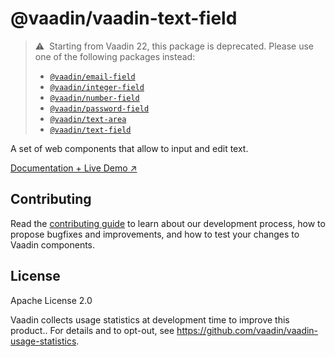 # @vaadin/vaadin-text-field

> ⚠️&nbsp; Starting from Vaadin 22, this package is deprecated.
> Please use one of the following packages instead:
>
> - [`@vaadin/email-field`](https://www.npmjs.com/package/@vaadin/email-field)
> - [`@vaadin/integer-field`](https://www.npmjs.com/package/@vaadin/integer-field)
> - [`@vaadin/number-field`](https://www.npmjs.com/package/@vaadin/number-field)
> - [`@vaadin/password-field`](https://www.npmjs.com/package/@vaadin/password-field)
> - [`@vaadin/text-area`](https://www.npmjs.com/package/@vaadin/text-area)
> - [`@vaadin/text-field`](https://www.npmjs.com/package/@vaadin/text-field)

A set of web components that allow to input and edit text.

[Documentation + Live Demo ↗](https://vaadin.com/docs/latest/ds/components/text-field)

## Contributing

Read the [contributing guide](https://vaadin.com/docs/latest/guide/contributing/overview) to learn about our development
process, how to propose bugfixes and improvements, and how to test your changes to Vaadin components.

## License

Apache License 2.0

Vaadin collects usage statistics at development time to improve this product..
For details and to opt-out, see https://github.com/vaadin/vaadin-usage-statistics.
